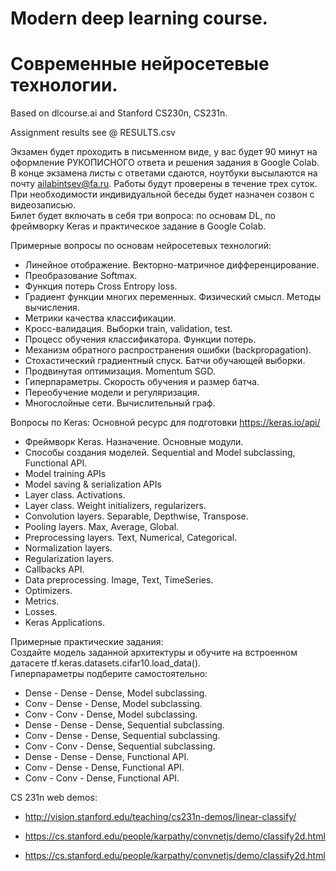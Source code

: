 # Modern deep learning course.  
# Современные нейросетевые технологии.   

Based on dlcourse.ai and Stanford CS230n, CS231n.

Assignment results see @ RESULTS.csv

Экзамен будет проходить в письменном виде, у вас будет 90 минут на оформление РУКОПИСНОГО ответа и решения задания в Google Colab. В конце экзамена листы с ответами сдаются, ноутбуки высылаются на почту ailabintsev@fa.ru. Работы будут проверены в течение трех суток. При необходимости индивидуальной беседы будет назначен созвон с видеозаписью.  
Билет будет включать в себя три вопроса: по основам DL, по фреймворку Keras и практическое задание в Google Colab.

Примерные вопросы по основам нейросетевых технологий:  

- Линейное отображение. Векторно-матричное дифференцирование.
- Преобразование Softmax.
- Функция потерь Cross Entropy loss.
- Градиент функции многих переменных. Физический смысл. Методы вычисления.
- Метрики качества классификации.
- Кросс-валидация. Выборки train, validation, test.
- Процесс обучения классификатора. Функции потерь.
- Механизм обратного распространения ошибки (backpropagation).
- Стохастический градиентный спуск. Батчи обучающей выборки.
- Продвинутая оптимизация. Momentum SGD.
- Гиперпараметры. Скорость обучения и размер батча.
- Переобучение модели и регуляризация.
- Многослойные сети. Вычислительный граф.

Вопросы по Keras:
Основной ресурс для подготовки https://keras.io/api/  

- Фреймворк Keras. Назначение. Основные модули.
- Способы создания моделей. Sequential and Model subclassing, Functional API.  
- Model training APIs
- Model saving & serialization APIs
- Layer class. Activations.
- Layer class. Weight initializers, regularizers.
- Convolution layers. Separable, Depthwise, Transpose.
- Pooling layers. Max, Average, Global.
- Preprocessing layers. Text, Numerical, Categorical.
- Normalization layers.
- Regularization layers.
- Callbacks API.
- Data preprocessing. Image, Text, TimeSeries.
- Optimizers.
- Metrics.
- Losses.
- Keras Applications.

Примерные практические задания:  
Создайте модель заданной архитектуры и обучите на встроенном датасете tf.keras.datasets.cifar10.load_data().  
Гиперпараметры подберите самостоятельно:  
- Dense - Dense - Dense, Model subclassing.
- Conv - Dense - Dense, Model subclassing.
- Conv - Conv - Dense, Model subclassing.
- Dense - Dense - Dense, Sequential subclassing.
- Conv - Dense - Dense, Sequential subclassing.
- Conv - Conv - Dense, Sequential subclassing.
- Dense - Dense - Dense, Functional API.
- Conv - Dense - Dense, Functional API.
- Conv - Conv - Dense, Functional API.

CS 231n web demos:  
- http://vision.stanford.edu/teaching/cs231n-demos/linear-classify/  
- https://cs.stanford.edu/people/karpathy/convnetjs/demo/classify2d.html  

- https://cs.stanford.edu/people/karpathy/convnetjs/demo/classify2d.html
